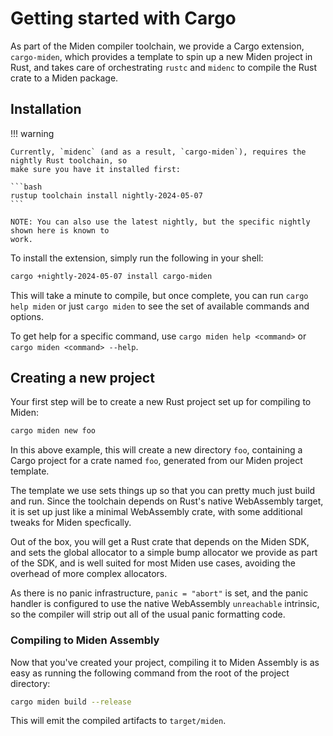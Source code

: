 # Getting started with Cargo

As part of the Miden compiler toolchain, we provide a Cargo extension, `cargo-miden`, which provides
a template to spin up a new Miden project in Rust, and takes care of orchestrating `rustc` and
`midenc` to compile the Rust crate to a Miden package.

## Installation

!!! warning

    Currently, `midenc` (and as a result, `cargo-miden`), requires the nightly Rust toolchain, so
    make sure you have it installed first:

    ```bash
    rustup toolchain install nightly-2024-05-07
    ```

    NOTE: You can also use the latest nightly, but the specific nightly shown here is known to
    work.

To install the extension, simply run the following in your shell:

```bash
cargo +nightly-2024-05-07 install cargo-miden
```

This will take a minute to compile, but once complete, you can run `cargo help miden` or just
`cargo miden` to see the set of available commands and options.

To get help for a specific command, use `cargo miden help <command>` or `cargo miden <command> --help`.

## Creating a new project

Your first step will be to create a new Rust project set up for compiling to Miden:

```bash
cargo miden new foo
```

In this above example, this will create a new directory `foo`, containing a Cargo project for a
crate named `foo`, generated from our Miden project template.

The template we use sets things up so that you can pretty much just build and run. Since the
toolchain depends on Rust's native WebAssembly target, it is set up just like a minimal WebAssembly
crate, with some additional tweaks for Miden specfically.

Out of the box, you will get a Rust crate that depends on the Miden SDK, and sets the global
allocator to a simple bump allocator we provide as part of the SDK, and is well suited for most
Miden use cases, avoiding the overhead of more complex allocators.

As there is no panic infrastructure, `panic = "abort"` is set, and the panic handler is configured
to use the native WebAssembly `unreachable` intrinsic, so the compiler will strip out all of the
usual panic formatting code.

### Compiling to Miden Assembly

Now that you've created your project, compiling it to Miden Assembly is as easy as running the
following command from the root of the project directory:

```bash
cargo miden build --release
```

This will emit the compiled artifacts to `target/miden`.
